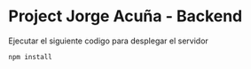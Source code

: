# Project Jorge Acuña - Backend 

Ejecutar el siguiente codigo para desplegar el servidor
```
npm install
```
